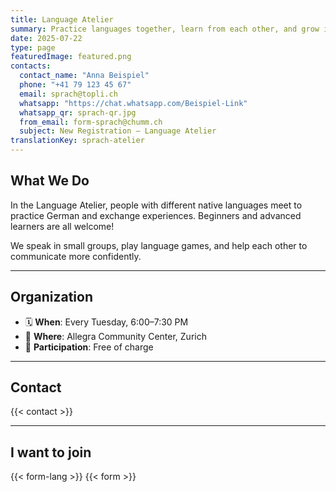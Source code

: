 ```yaml
---
title: Language Atelier
summary: Practice languages together, learn from each other, and grow interculturally.
date: 2025-07-22
type: page
featuredImage: featured.png
contacts:
  contact_name: "Anna Beispiel"
  phone: "+41 79 123 45 67"
  email: sprach@topli.ch
  whatsapp: "https://chat.whatsapp.com/Beispiel-Link"
  whatsapp_qr: sprach-qr.jpg
  from_email: form-sprach@chumm.ch
  subject: New Registration – Language Atelier
translationKey: sprach-atelier
---
```


## What We Do

In the Language Atelier, people with different native languages meet to practice German and exchange experiences.
Beginners and advanced learners are all welcome!

We speak in small groups, play language games, and help each other to communicate more confidently.

---

## Organization

- 🗓 **When**: Every Tuesday, 6:00–7:30 PM
- 📍 **Where**: Allegra Community Center, Zurich
- 💸 **Participation**: Free of charge

---

## Contact

{{< contact >}}

---

## I want to join

{{< form-lang >}}
{{< form >}}

